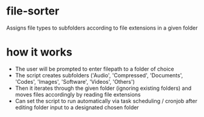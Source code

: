 # file-sorter
Assigns file types to subfolders according to file extensions in a given folder

# how it works
- The user will be prompted to enter filepath to a folder of choice
- The script creates subfolders ('Audio', 'Compressed', 'Documents', 'Codes', 'Images', 'Software', 'Videos', 'Others')
- Then it iterates through the given folder (ignoring existing folders) and moves files accordingly by reading file extensions
- Can set the script to run automatically via task scheduling / cronjob after editing folder input to a designated chosen folder
